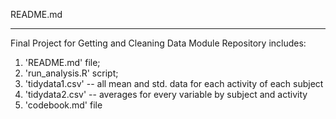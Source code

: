 README.md
*********************************************************
Final Project for Getting and Cleaning Data Module
Repository includes: 
1) 'README.md' file;
2) 'run_analysis.R' script;
3) 'tidydata1.csv' -- all mean and std. data for each activity of each subject
4) 'tidydata2.csv' -- averages for every variable by subject and activity
5) 'codebook.md' file
